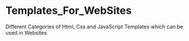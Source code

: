 # Templates_For_WebSites
Different Categories of Html, Css and JavaScript Templates which can be used in Websites
